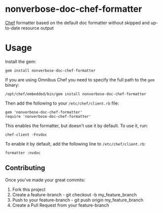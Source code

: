 # nonverbose-doc-chef-formatter

[Chef](https://www.chef.io) formatter based on the default doc formatter without skipped and up-to-date
resource output

Usage
=====

Install the gem:

    gem install nonverbose-doc-chef-formatter

If you are using Omnibus Chef you need to specify the full path to the `gem`
binary:

    /opt/chef/embedded/bin/gem install nonverbose-doc-chef-formatter

Then add the following to your `/etc/chef/client.rb` file:

    gem 'nonverbose-doc-chef-formatter'
    require 'nonverbose-doc-chef-formatter'

This enables the formatter, but doesn't use it by default. To use it, run:

    chef-client -Fnvdoc

To enable it by default, add the following line to `/etc/chef/client.rb`:

    formatter :nvdoc

Contributing
----------

Once you've made your great commits:

1. Fork this project
2. Create a feature-branch - git checkout -b my_feature_branch
3. Push to your feature-branch - git push origin my_feature_branch
4. Create a Pull Request from your feature-branch
